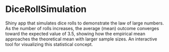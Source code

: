# DiceRollSimulation
Shiny app that simulates dice rolls to demonstrate the law of large numbers. As the number of rolls increases, the average (mean) outcome converges toward the expected value of 3.5, showing how the empirical mean approaches the theoretical mean with larger sample sizes. An interactive tool for visualizing this statistical concept.

